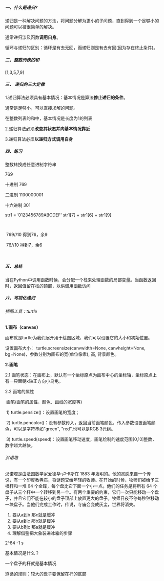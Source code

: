 ##### 一、什么是递归?

递归是一种解决问题的方法，将问题分解为更小的子问题，直到得到一个足够小的问题可以被很简单的解决。

通常递归涉及函数**调用自身**。

循环与递归的区别：循环是有去无回，而递归则是有去有回(因为存在终止条件)。

##### 二、整数列表的和

[1,3,5,7,9]



##### 三、 递归的三大定律

1.递归算法必须具有基本情况：基本情况是算法**停止递归的条件**。

   通常是足够小，可以直接求解的问题。

   在整数列表的和中，基本情况是长度为1的列表

2.递归算法必须**改变其状态并向基本情况靠近**

3.递归算法必须**以递归方式调用自身**



##### 四、练习

整数转换成任意进制字符串

   769 

   十进制  769

   二进制     1100000001

   十六进制  301

   str1 = ’0123456789ABCDEF‘      str1[7]  + str1[6] + str1[9]

​       

​      769//10    得到76，余9

​      76//10      得到7，余6

​                    

##### 五、总结

当在Python中调用函数时候，会分配一个栈来处理函数的局部变量。当函数返回时，返回值留在栈的顶部，以供调用函数访问                    

 

##### 六、可视化递归

###### 插图工具：turtle

**1.画布（canvas）**

画布就是turtle为我们展开用于绘图区域，我们可以设置它的大小和初始位置。

设置画布大小： turtle.screensize(canvwidth=None, canvheight=None, bg=None)，参数分别为画布的宽(单位像素), 高, 背景颜色。

**2.画笔**

2.1 画笔状态：在画布上，默认有一个坐标原点为画布中心的坐标轴，坐标原点上有一只面朝x轴正方向小乌龟。

2.2  画笔的属性

​        画笔(画笔的属性，颜色、画线的宽度等)

​        1) turtle.pensize()：设置画笔的宽度；

​        2) turtle.pencolor()：没有参数传入，返回当前画笔颜色，传入参数设置画笔颜色，可以是字符串如"green", "red",也可以是RGB 3元组。

​        3) turtle.speed(speed)：设置画笔移动速度，画笔绘制的速度范围[0,10]整数，数字越大越快。







###### 汉诺塔

汉诺塔是由法国数学家爱德华·卢卡斯在 1883 年发明的。他的灵感来自一个传说，有一个印度教寺庙，将谜题交给年轻的牧师。在开始的时候，牧师们被给予三根杆和一堆 64 个金碟，每个盘比它下面一个小一点。他们的任务是将所有 64 个盘子从三个杆中一个转移到另一个。有两个重要的约束，它们一次只能移动一个盘子，并且它们不能在较小的盘子顶部上放置更大的盘子。牧师日夜不停每秒钟移动一块盘子。当他们完成工作时，传说，寺庙会变成灰尘，世界将消失。

1. 要从a到b 那c就是缓冲
2. 要从a到c 那b就是缓冲 
3. 要从b到c 那a就是缓冲
4. 理解借鉴把大象装进冰箱的步骤

2^64 -1 s

基本情况是什么？

一个盘子的杆就是基本情况

遵循的规则：较大的盘子要保留在杆的底部



​       